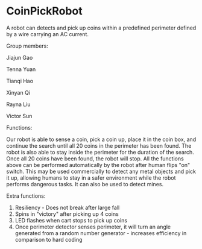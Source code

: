# CoinPickRobot
A robot can detects and pick up coins within a predefined perimeter defined by a wire carrying an AC current. 

Group members:

Jiajun Gao

Tenna Yuan

Tianqi Hao

Xinyan Qi

Rayna Liu

Victor Sun



Functions:

Our robot is able to sense a coin, pick a coin up, place it in the coin box, and continue the search until all 20 coins in the perimeter has been found. The robot is also able to stay inside the perimeter for the duration of the search. Once all 20 coins have been found, the robot will stop. All the functions above can be performed automatically by the robot after human flips "on" switch. This may be used commercially to detect any metal objects and pick it up, allowing humans to stay in a safer environment while the robot performs dangerous tasks. It can also be used to detect mines.

Extra functions:
1) Resiliency - Does not break after large fall
2) Spins in "victory" after picking up 4 coins
3) LED flashes when cart stops to pick up coins
4) Once perimeter detector senses perimeter, it will turn an angle generated from a random number generator - increases efficiency in comparison to hard coding
